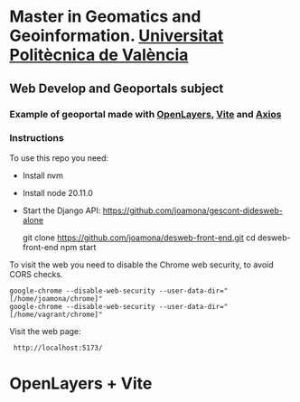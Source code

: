 # Master in Geomatics and Geoinformation. <a href="https://upv.es" target="blank">Universitat Politècnica de València</a>

## Web Develop and Geoportals subject

### Example of geoportal made with <a href="https://openlayers.org/" target="_blank">OpenLayers</a>, <a href="https://vitejs.dev/">Vite</a> and <a href="https://axios-http.com/" target="_blank">Axios</a>

### Instructions

To use this repo you need:
- Install nvm
- Install node 20.11.0
- Start the Django API: https://github.com/joamona/gescont-djdesweb-alone

    git clone https://github.com/joamona/desweb-front-end.git
    cd desweb-front-end
    npm start

To visit the web you need to disable the Chrome web security, to avoid CORS checks.

    google-chrome --disable-web-security --user-data-dir="[/home/joamona/chrome]"
    google-chrome --disable-web-security --user-data-dir="[/home/vagrant/chrome]"

Visit the web page:

     http://localhost:5173/
     

# OpenLayers + Vite
